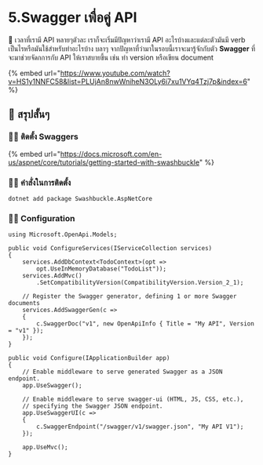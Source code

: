 # 5.Swagger เพื่อคู่ API

💬 เวลาที่เรามี API หลายๆตัวละ เราก็จะเริ่มมีปัญหาว่าเรามี API อะไรบ้างและแต่ละตัวมันมี verb เป็นไรหรือมันใช้สำหรับทำอะไรบ้าง บลาๆ จากปัญหาที่ว่ามาในรอบนี้เราจะมารู้จักกับตัว **Swagger** ที่จะมาช่วยจัดกการกับ API ให้เราสบายขึ้น เช่น ทำ version หรือเขียน document

{% embed url="https://www.youtube.com/watch?v=HS1y1NNFC58&list=PLUjAn8nwWniheN3OLy6i7xu1VYq4Tzj7p&index=6" %}

## 🎯 สรุปสั้นๆ

### 👨‍🚀 ติดตั้ง Swaggers

{% embed url="https://docs.microsoft.com/en-us/aspnet/core/tutorials/getting-started-with-swashbuckle" %}

### 👨‍🚀 คำสั่งในการติดตั้ง

```text
dotnet add package Swashbuckle.AspNetCore
```

### 👨‍🚀 Configuration

```text
using Microsoft.OpenApi.Models;

public void ConfigureServices(IServiceCollection services)
{
    services.AddDbContext<TodoContext>(opt =>
        opt.UseInMemoryDatabase("TodoList"));
    services.AddMvc()
        .SetCompatibilityVersion(CompatibilityVersion.Version_2_1);

    // Register the Swagger generator, defining 1 or more Swagger documents
    services.AddSwaggerGen(c =>
    {
        c.SwaggerDoc("v1", new OpenApiInfo { Title = "My API", Version = "v1" });
    });
}

public void Configure(IApplicationBuilder app)
{
    // Enable middleware to serve generated Swagger as a JSON endpoint.
    app.UseSwagger();

    // Enable middleware to serve swagger-ui (HTML, JS, CSS, etc.),
    // specifying the Swagger JSON endpoint.
    app.UseSwaggerUI(c =>
    {
        c.SwaggerEndpoint("/swagger/v1/swagger.json", "My API V1");
    });

    app.UseMvc();
}
```

